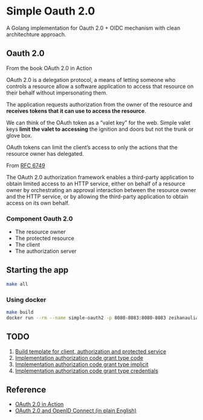 # Simple Oauth 2.0

A Golang implementation for Oauth 2.0 + OIDC mechanism with clean architechture approach. 

## Oauth 2.0

From the book OAuth 2.0 in Action

OAuth 2.0 is a delegation protocol, a means of letting someone who controls a resource allow a software application to access that resource on their behalf without impersonating them. 

The application requests authorization from the owner of the resource and **receives tokens that it can use to access the resource**.

We can think of the OAuth token as a “valet key” for the web. Simple valet keys **limit the valet to accessing** the ignition and doors but not the trunk or glove box.

OAuth tokens can limit the client’s access to only the actions that the resource owner has delegated.

From [RFC 6749](https://tools.ietf.org/html/rfc6749)

The OAuth 2.0 authorization framework enables a third-party application to obtain limited access to an HTTP service, either on behalf of a resource owner by orchestrating an approval interaction between the resource owner and the HTTP service, or by allowing the third-party application to obtain access on its own behalf.

### Component Oauth 2.0

- The resource owner
- The protected resource
- The client
- The authorization server

## Starting the app

```bash
make all
```

### Using docker

```bash
make build
docker run --rm --name simple-oauth2 -p 8080-8083:8080-8083 zeihanaulia/simple-oauth2
```

## TODO

1. [Build template for client, authorization and protected service](https://github.com/zeihanaulia/simple-oauth2/pull/1)
2. [Implementation authorization code grant type code](https://github.com/zeihanaulia/simple-oauth2/pull/2)
3. [Implementation authorization code grant type implicit](https://github.com/zeihanaulia/simple-oauth2/pull/8)
4. [Implementation authorization code grant type credentials](https://github.com/zeihanaulia/simple-oauth2/pull/9)

## Reference

- [OAuth 2.0 in Action](https://learning.oreilly.com/library/view/oauth-2-in/9781617293276/)
- [OAuth 2.0 and OpenID Connect (in plain English)](https://www.youtube.com/watch?v=996OiexHze0)